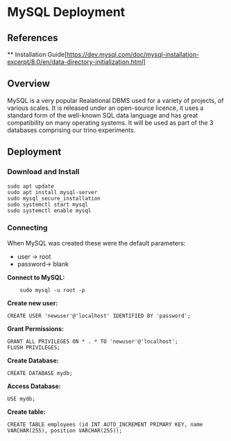 # MySQL Deployment

## References

** Installation Guide[https://dev.mysql.com/doc/mysql-installation-excerpt/8.0/en/data-directory-initialization.html]

## Overview
MySQL is a very popular Realational DBMS used for a variety of projects, of various scales. It is released under an open-source licence, it uses a standard form of the well-known SQL data language and has great compatibility on many operating systems. It will be used as part of the 3 databases comprising our trino experiments.

## Deployment
### Download and Install
    sudo apt update
    sudo apt install mysql-server
    sudo mysql_secure_installation
    sudo systemctl start mysql
    sudo systemctl enable mysql
### Connecting   

When MySQL was created these were the default parameters:

* user → root
* password→ blank

**Connect to MySQL:**
```
    sudo mysql -u root -p
```    
**Create new user:**
```
CREATE USER 'newuser'@'localhost' IDENTIFIED BY 'password'; 
```
**Grant Permissions:**
```
GRANT ALL PRIVILEGES ON * . * TO 'newuser'@'localhost';
FLUSH PRIVILEGES;
```
**Create Database:**
```
CREATE DATABASE mydb;
```
**Access Database:**
```
USE mydb;
```
**Create table:**
```
CREATE TABLE employees (id INT AUTO_INCREMENT PRIMARY KEY, name VARCHAR(255), position VARCHAR(255));
```

